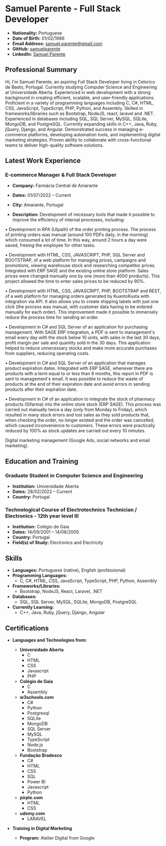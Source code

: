 # Samuel Parente - Full Stack Developer

- **Nationality:** Portuguese
- **Date of Birth:** 01/02/1986
- **Email Address:** samuel.parente@gmail.com
- **GitHub:** [samuelparente](https://github.com/samuelparente)
- **LinkedIn:** [Samuel Parente](https://www.linkedin.com/in/samuel-parente-cbt/)

## Professional Summary

Hi, I'm Samuel Parente, an aspiring Full Stack Developer living in Celorico de Basto, Portugal. Currently studying Computer Science and Engineering at Universidade Aberta. Experienced in web development with a strong background in creating efficient, scalable, and user-friendly applications. Proficient in a variety of programming languages including C, C#, HTML, CSS, JavaScript, TypeScript, PHP, Python, and Assembly. Skilled in frameworks/libraries such as Bootstrap, NodeJS, react, laravel and .NET. Experienced in databases including SQL, SQL Server, MySQL, SQLite, MongoDB, and PostgreSQL. Currently expanding skills in C++, Java, Ruby, jQuery, Django, and Angular. Demonstrated success in managing e-commerce platforms, developing automation tools, and implementing digital marketing strategies. Proven ability to collaborate with cross-functional teams to deliver high-quality software solutions.

## Latest Work Experience

### E-commerce Manager & Full Stack Developer
- **Company:** Farmácia Central de Amarante
- **Dates:** 01/07/2022 – Current
- **City:** Amarante, Portugal

- **Description:**
Development of necessary tools that made it possible to improve the efficiency of internal processes, including:

• Development in RPA (UIpath) of the order printing process. The process of printing orders was manual
(around 100 PDFs daily, in the morning) which consumed a lot of time. In this way, around 2 hours a day
were saved, freeing the employee for other tasks.

• Development with HTML, CSS, JAVASCRIPT, PHP, SQL Server and BOOTSTRAP, of a web platform for
managing prices, campaigns and promotions, viewing warehouse stock and researching competitor
prices. Integrated with ERP SAGE and the existing online store platform. Sales prices were changed
manually one by one (more than 4000 products). This project allowed the time to enter sales prices to be
reduced by 90%.

• Development with HTML, CSS, JAVASCRIPT, PHP, BOOTSTRAP and REST, of a web platform for
managing orders generated by KuantoKusta with integration via API. It also allows you to create
shipping labels with just one click (the process was manual, with customer data having to be entered
manually for each order). This improvement made it possible to immensely reduce the process time for
sending an order.

• Development in C# and SQL Server of an application for purchasing management. With SAGE ERP
integration, a PDF is sent to management's email every day with the stock below 10 units, with sales in the
last 30 days, profit margin per sale and quantity sold in the 30 days. This application helped to reduce
unnecessary stocks and make more accurate purchases from suppliers, reducing operating costs.

• Development in C# and SQL Server of an application that manages product expiration dates.
Integrated with ERP SAGE, whenever there are products with a term equal to or less than 6 months, this
report in PDF is sent to management's email. It was possible to reduce the waste of products at the end of
their expiration date and avoid errors in sending products after their expiration date.

• Development in C# of an application to integrate the stock of pharmacy products (Sifarma) into the
online store stock (ERP SAGE). This process was carried out manually twice a day (only from Monday to Friday), which resulted in many stock errors and lost sales as they sold products that, when checking the
order, no longer existed and the order was cancelled, which caused inconvenience to customers. These
errors were practically reduced by 100% as stock updates are carried out every 10 minutes.

Digital marketing management (Google Ads, social networks and email marketing).

## Education and Training

### Graduate Student in Computer Science and Engineering
- **Institution:** Universidade Aberta
- **Dates:** 28/02/2022 – Current
- **Country:** Portugal

### Technological Course of Electrotechnics Technician / Electronics - 12th year level III
- **Institution:** Colégio de Gaia
- **Dates:** 14/09/2001 – 14/06/2005
- **Country:** Portugal
- **Field(s) of Study:** Electronics and Electricity

## Skills

- **Languages:** Portuguese (native), English (professional)
- **Programming Languages:**
  - C, C#, HTML, CSS, JavaScript, TypeScript, PHP, Python, Assembly
- **Frameworks/Libraries:**
  - Bootstrap, NodeJS, React, Laravel, .NET
- **Databases:**
  - SQL, SQL Server, MySQL, SQLite, MongoDB, PostgreSQL
- **Currently Learning:**
  - C++, Java, Ruby, jQuery, Django, Angular

## Certifications

- **Languages and Technologies from:**
  - **Universidade Aberta**
    - C
    - HTML
    - CSS
    - Javascript
    - PHP
  - **Colégio de Gaia**
    - C
    - Assembly
  - **w3schools.com**
    - C#
    - Python
    - Postgresql
    - SQLite
    - MongoDB
    - SQL Server
    - MySQL
    - TypeScript
    - Node.js
    - Bootstrap
  - **Fundação Bradesco**
    - C#
    - HTML
    - CSS
    - SQL
    - Power BI
    - Javascript
    - Python
  - **pirple.com**
    - HTML
    - CSS
  - **udemy.com**
    - LARAVEL

- **Training in Digital Marketing**
  - **Program:** Atelier Digital from Google
